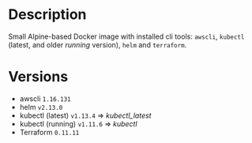 # Description
Small Alpine-based Docker image with installed cli tools: `awscli`, `kubectl` (latest, and older _running_ version), `helm` and `terraform`.


# Versions

* awscli     `1.16.131`
* helm     `v2.13.0`
* kubectl (latest)   `v1.13.4` => _kubectl_latest_
* kubectl (running)  `v1.11.6` => _kubectl_
* Terraform     `0.11.11`

